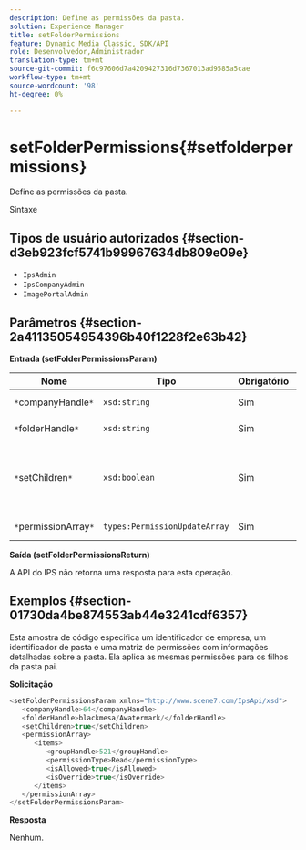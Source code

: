 ```yaml
---
description: Define as permissões da pasta.
solution: Experience Manager
title: setFolderPermissions
feature: Dynamic Media Classic, SDK/API
role: Desenvolvedor,Administrador
translation-type: tm+mt
source-git-commit: f6c97606d7a4209427316d7367013ad9585a5cae
workflow-type: tm+mt
source-wordcount: '98'
ht-degree: 0%

---
```



# setFolderPermissions{#setfolderpermissions}

Define as permissões da pasta.

Sintaxe

## Tipos de usuário autorizados {#section-d3eb923fcf5741b99967634db809e09e}

* `IpsAdmin`
* `IpsCompanyAdmin`
* `ImagePortalAdmin`

## Parâmetros {#section-2a41135054954396b40f1228f2e63b42}

**Entrada (setFolderPermissionsParam)**

| Nome | Tipo | Obrigatório | Descrição |
|---|---|---|---|
| `*`companyHandle`*` | `xsd:string` | Sim | Manuseio da empresa. |
| `*`folderHandle`*` | `xsd:string` | Sim | Identificador de pasta. |
| `*`setChildren`*` | `xsd:boolean` | Sim | Define permissões em filhos que pertencem à pasta. |
| `*`permissionArray`*` | `types:PermissionUpdateArray` | Sim | Matriz de permissões. |

**Saída (setFolderPermissionsReturn)**

A API do IPS não retorna uma resposta para esta operação.

## Exemplos {#section-01730da4be874553ab44e3241cdf6357}

Esta amostra de código especifica um identificador de empresa, um identificador de pasta e uma matriz de permissões com informações detalhadas sobre a pasta. Ela aplica as mesmas permissões para os filhos da pasta pai.

**Solicitação**

```java
<setFolderPermissionsParam xmlns="http://www.scene7.com/IpsApi/xsd">
   <companyHandle>64</companyHandle>
   <folderHandle>blackmesa/Awatermark/</folderHandle>
   <setChildren>true</setChildren>
   <permissionArray>
      <items>
         <groupHandle>521</groupHandle>
         <permissionType>Read</permissionType>
         <isAllowed>true</isAllowed>
         <isOverride>true</isOverride>
      </items>
   </permissionArray>
</setFolderPermissionsParam>
```

**Resposta**

Nenhum.
